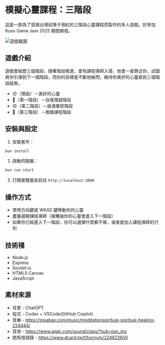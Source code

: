 # 模擬心靈課程：三階段

這是一款為了惡搞台灣前陣子很紅的三階段心靈課程而製作的多人遊戲，於參加 Kuso Game Jam 2025 期間開發。

![遊戲截圖](screenshot.png)

## 遊戲介紹

遊戲會經歷三個階段，隨著階段推進，會有課程導師入侵，他會一直靠近你，試圖將你引導到下一個階段，而你的目標是不斷地躲閃，維持你美好的心靈直到三個階段結束。

- 😊（預設）－美好的心靈
- 🤔（第一階段）－自我懷疑階段
- 😡（第二階段）－崩潰暴怒階段
- 🤑（第三階段）－推銷課程階段

## 安裝與設定

1. 安裝套件：
```bash
bun install
```

2. 啟動伺服器：
```bash
bun run start
```

3. 打開瀏覽器並前往 `http://localhost:3000`

## 操作方式

- 使用方向鍵或 WASD 鍵移動你的心靈
- 盡量避開課程導師（接觸後你的心靈會進入下一階段）
- 如果你已經進入下一階段，你可以選擇什麼都不做，或者是加入課程導師的行列

## 技術棧

- Node.js
- Express
- Socket.io
- HTML5 Canvas
- JavaScript

## 素材來源

- 背景 - ChatGPT
- 程式 - Codex + VSCode(GitHub Copilot)
- 音樂 - https://pixabay.com/music/meditationspiritual-spiritual-healing-224444/
- 音效 - https://www.aigei.com/sound/class/?sub=jian_mo
- 跑馬燈語錄 - https://www.dcard.tw/f/funny/p/224622659
